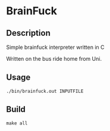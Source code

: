 # BrainFuck

## Description

Simple brainfuck interpreter written in C

Written on the bus ride home from Uni.

## Usage

~~~
./bin/brainfuck.out INPUTFILE
~~~

## Build

~~~
make all
~~~
